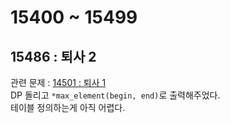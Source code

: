 # 15400 ~ 15499


## 15486 : 퇴사 2
관련 문제 : [14501 : 퇴사 1](https://boj.kr/14501)   
DP 돌리고 `*max_element(begin, end)`로 출력해주었다.  
테이블 정의하는게 아직 어렵다.

